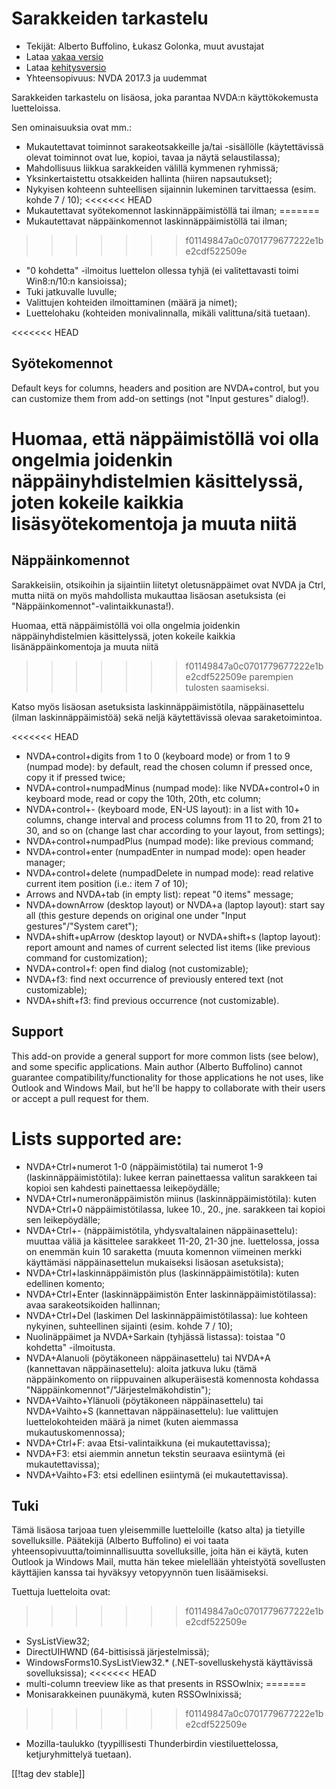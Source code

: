 # Sarakkeiden tarkastelu #

* Tekijät: Alberto Buffolino, Łukasz Golonka, muut avustajat
* Lataa [vakaa versio][stable]
* Lataa [kehitysversio][dev]
* Yhteensopivuus: NVDA 2017.3 ja uudemmat

Sarakkeiden tarkastelu on lisäosa, joka parantaa NVDA:n käyttökokemusta
luetteloissa.

Sen ominaisuuksia ovat mm.:

* Mukautettavat toiminnot sarakeotsakkeille ja/tai -sisällölle
  (käytettävissä olevat toiminnot ovat lue, kopioi, tavaa ja näytä
  selaustilassa);
* Mahdollisuus liikkua sarakkeiden välillä kymmenen ryhmissä;
* Yksinkertaistettu otsakkeiden hallinta (hiiren napsautukset);
* Nykyisen kohteenn suhteellisen sijainnin lukeminen tarvittaessa
  (esim. kohde 7 / 10);
<<<<<<< HEAD
* Mukautettavat syötekomennot laskinnäppäimistöllä tai ilman;
=======
* Mukautettavat näppäinkomennot laskinnäppäimistöllä tai ilman;
>>>>>>> f01149847a0c0701779677222e1be2cdf522509e
* "0 kohdetta" -ilmoitus luettelon ollessa tyhjä (ei valitettavasti toimi
  Win8:n/10:n kansioissa);
* Tuki jatkuvalle luvulle;
* Valittujen kohteiden ilmoittaminen (määrä ja nimet);
* Luettelohaku (kohteiden monivalinnalla, mikäli valittuna/sitä tuetaan).

<<<<<<< HEAD
## Syötekomennot

Default keys for columns, headers and position are NVDA+control, but you can
customize them from add-on settings (not "Input gestures" dialog!).

Huomaa, että näppäimistöllä voi olla ongelmia joidenkin näppäinyhdistelmien
käsittelyssä, joten kokeile kaikkia lisäsyötekomentoja ja muuta niitä
=======
## Näppäinkomennot

Sarakkeisiin, otsikoihin ja sijaintiin liitetyt oletusnäppäimet ovat NVDA ja
Ctrl, mutta niitä on myös mahdollista mukauttaa lisäosan asetuksista (ei
"Näppäinkomennot"-valintaikkunasta!).

Huomaa, että näppäimistöllä voi olla ongelmia joidenkin näppäinyhdistelmien
käsittelyssä, joten kokeile kaikkia lisänäppäinkomentoja ja muuta niitä
>>>>>>> f01149847a0c0701779677222e1be2cdf522509e
parempien tulosten saamiseksi.

Katso myös lisäosan asetuksista laskinnäppäimistötila, näppäinasettelu
(ilman laskinnäppäimistöä) sekä neljä käytettävissä olevaa saraketoimintoa.

<<<<<<< HEAD
* NVDA+control+digits from 1 to 0 (keyboard mode) or from 1 to 9 (numpad
  mode): by default, read the chosen column if pressed once, copy it if
  pressed twice;
* NVDA+control+numpadMinus (numpad mode): like NVDA+control+0 in keyboard
  mode, read or copy the 10th, 20th, etc column;
* NVDA+control+- (keyboard mode, EN-US layout): in a list with 10+ columns,
  change interval and process columns from 11 to 20, from 21 to 30, and so
  on (change last char according to your layout, from settings);
* NVDA+control+numpadPlus (numpad mode): like previous command;
* NVDA+control+enter (numpadEnter in numpad mode): open header manager;
* NVDA+control+delete (numpadDelete in numpad mode): read relative current
  item position (i.e.: item 7 of 10);
* Arrows and NVDA+tab (in empty list): repeat "0 items" message;
* NVDA+downArrow (desktop layout) or NVDA+a (laptop layout): start say all
  (this gesture depends on original one under "Input gestures"/"System
  caret");
* NVDA+shift+upArrow (desktop layout) or NVDA+shift+s (laptop layout):
  report amount and names of current selected list items (like previous
  command for customization);
* NVDA+control+f: open find dialog (not customizable);
* NVDA+f3: find next occurrence of previously entered text (not
  customizable);
* NVDA+shift+f3: find previous occurrence (not customizable).

## Support

This add-on provide a general support for more common lists (see below), and
some specific applications. Main author (Alberto Buffolino) cannot guarantee
compatibility/functionality for those applications he not uses, like Outlook
and Windows Mail, but he'll be happy to collaborate with their users or
accept a pull request for them.

Lists supported are:
=======
* NVDA+Ctrl+numerot 1-0 (näppäimistötila) tai numerot 1-9
  (laskinnäppäimistötila): lukee kerran painettaessa valitun sarakkeen tai
  kopioi sen kahdesti painettaessa leikepöydälle;
* NVDA+Ctrl+numeronäppäimistön miinus (laskinnäppäimistötila): kuten
  NVDA+Ctrl+0 näppäimistötilassa, lukee 10., 20., jne. sarakkeen tai kopioi
  sen leikepöydälle;
* NVDA+Ctrl+- (näppäimistötila, yhdysvaltalainen näppäinasettelu): muuttaa
  väliä ja käsittelee sarakkeet 11-20, 21-30 jne. luettelossa, jossa on
  enemmän kuin 10 saraketta (muuta komennon viimeinen merkki käyttämäsi
  näppäinasettelun mukaiseksi lisäosan asetuksista);
* NVDA+Ctrl+laskinnäppäimistön plus (laskinnäppäimistötila): kuten edellinen
  komento;
* NVDA+Ctrl+Enter (laskinnäppäimistön Enter laskinnäppäimistötilassa): avaa
  sarakeotsikoiden hallinnan;
* NVDA+Ctrl+Del (laskimen Del laskinnäppäimistötilassa): lue kohteen
  nykyinen, suhteellinen sijainti (esim. kohde 7 / 10);
* Nuolinäppäimet ja NVDA+Sarkain (tyhjässä listassa): toistaa "0 kohdetta"
  -ilmoitusta.
* NVDA+Alanuoli (pöytäkoneen näppäinasettelu) tai NVDA+A (kannettavan
  näppäinasettelu): aloita jatkuva luku (tämä näppäinkomento on riippuvainen
  alkuperäisestä komennosta kohdassa
  "Näppäinkomennot"/"Järjestelmäkohdistin");
* NVDA+Vaihto+Ylänuoli (pöytäkoneen näppäinasettelu) tai NVDA+Vaihto+S
  (kannettavan näppäinasettelu): lue valittujen luettelokohteiden määrä ja
  nimet (kuten aiemmassa mukautuskomennossa);
* NVDA+Ctrl+F: avaa Etsi-valintaikkuna (ei mukautettavissa);
* NVDA+F3: etsi aiemmin  annetun tekstin seuraava esiintymä (ei
  mukautettavissa);
* NVDA+Vaihto+F3: etsi edellinen esiintymä (ei mukautettavissa).

## Tuki

Tämä lisäosa tarjoaa tuen yleisemmille luetteloille (katso alta) ja
tietyille sovelluksille. Päätekijä (Alberto Buffolino) ei voi taata
yhteensopivuutta/toiminnallisuutta sovelluksille, joita hän ei käytä, kuten
Outlook ja Windows Mail, mutta hän tekee mielellään yhteistyötä sovellusten
käyttäjien kanssa tai hyväksyy vetopyynnön tuen lisäämiseksi.

Tuettuja luetteloita ovat:
>>>>>>> f01149847a0c0701779677222e1be2cdf522509e

* SysListView32;
* DirectUIHWND (64-bittisissä järjestelmissä);
* WindowsForms10.SysListView32.* (.NET-sovelluskehystä käyttävissä
  sovelluksissa);
<<<<<<< HEAD
* multi-column treeview like as that presents in RSSOwlnix;
=======
* Monisarakkeinen puunäkymä, kuten RSSOwlnixissä;
>>>>>>> f01149847a0c0701779677222e1be2cdf522509e
* Mozilla-taulukko (tyypillisesti Thunderbirdin viestiluettelossa,
  ketjuryhmittelyä tuetaan).


[[!tag dev stable]]


[stable]: https://addons.nvda-project.org/files/get.php?file=cr

[dev]: https://addons.nvda-project.org/files/get.php?file=cr-dev

